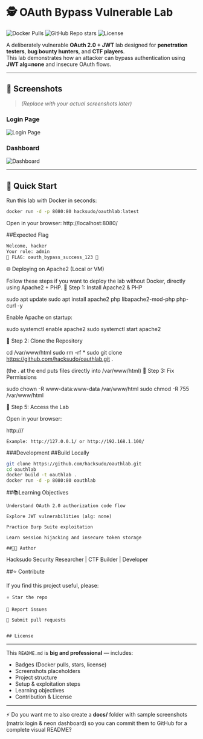 # 🕵️ OAuth Bypass Vulnerable Lab

![Docker Pulls](https://img.shields.io/docker/pulls/hacksudo/oauthlab?color=green&label=Docker%20Pulls&style=for-the-badge)
![GitHub Repo stars](https://img.shields.io/github/stars/hacksudo/oauthlab?color=yellow&style=for-the-badge)
![License](https://img.shields.io/badge/license-MIT-blue?style=for-the-badge)

A deliberately vulnerable **OAuth 2.0 + JWT** lab designed for **penetration testers**, **bug bounty hunters**, and **CTF players**.  
This lab demonstrates how an attacker can bypass authentication using **JWT alg=none** and insecure OAuth flows.

---

## 📸 Screenshots

> *(Replace with your actual screenshots later)*  

### Login Page
![Login Page](<img width="1600" height="680" alt="1" src="https://github.com/user-attachments/assets/1af4df01-4253-4436-9d4d-8570eba8b268" />)


### Dashboard
![Dashboard](<img width="1600" height="706" alt="2" src="https://github.com/user-attachments/assets/2dc65de4-718a-4d81-aaae-b73a8fd31e83" />)

---

## 🚀 Quick Start

Run this lab with Docker in seconds:

```bash
docker run -d -p 8080:80 hacksudo/oauthlab:latest
```
Open in your browser:
http://localhost:8080/

##Expected Flag
```bash
Welcome, hacker
Your role: admin
🎉 FLAG: oauth_bypass_success_123 🎉
```

🌐 Deploying on Apache2 (Local or VM)

Follow these steps if you want to deploy the lab without Docker, directly using Apache2 + PHP.
📌 Step 1: Install Apache2 & PHP

sudo apt update
sudo apt install apache2 php libapache2-mod-php php-curl -y

Enable Apache on startup:

sudo systemctl enable apache2
sudo systemctl start apache2

📌 Step 2: Clone the Repository

cd /var/www/html
sudo rm -rf *
sudo git clone https://github.com/hacksudo/oauthlab.git .

(the . at the end puts files directly into /var/www/html)
📌 Step 3: Fix Permissions

sudo chown -R www-data:www-data /var/www/html
sudo chmod -R 755 /var/www/html

📌 Step 5: Access the Lab

Open in your browser:

http://<your-server-ip>/

    Example: http://127.0.0.1/ or http://192.168.1.100/

###Development
##Build Locally
```bash
git clone https://github.com/hacksudo/oauthlab.git
cd oauthlab
docker build -t oauthlab .
docker run -d -p 8080:80 oauthlab
```

##📚Learning Objectives

    Understand OAuth 2.0 authorization code flow

    Explore JWT vulnerabilities (alg: none)

    Practice Burp Suite exploitation

    Learn session hijacking and insecure token storage

    ##👨‍💻 Author

Hacksudo
Security Researcher | CTF Builder | Developer

##⭐ Contribute

If you find this project useful, please:

    ⭐ Star the repo

    🐛 Report issues

    🔀 Submit pull requests


    ## License
---

This `README.md` is **big and professional** — includes:

- Badges (Docker pulls, stars, license)  
- Screenshots placeholders  
- Project structure  
- Setup & exploitation steps  
- Learning objectives  
- Contribution & License  

---

⚡ Do you want me to also create a **docs/** folder with sample screenshots (matrix login & neon dashboard) so you can commit them to GitHub for a complete visual README?

